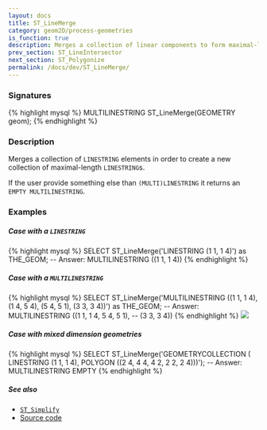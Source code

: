 ```yaml
---
layout: docs
title: ST_LineMerge
category: geom2D/process-geometries
is_function: true
description: Merges a collection of linear components to form maximal-length <code>LINESTRING</code>
prev_section: ST_LineIntersector
next_section: ST_Polygonize
permalink: /docs/dev/ST_LineMerge/
---
```


### Signatures

{% highlight mysql %}
MULTILINESTRING ST_LineMerge(GEOMETRY geom);
{% endhighlight %}

### Description

Merges a collection of `LINESTRING` elements in order to create a new collection of maximal-length `LINESTRING`s. 

If the user provide something else than `(MULTI)LINESTRING` it returns an `EMPTY MULTILINESTRING`.

### Examples

##### Case with a `LINESTRING`

{% highlight mysql %}
SELECT ST_LineMerge('LINESTRING (1 1, 1 4)') as THE_GEOM;
-- Answer: MULTILINESTRING ((1 1, 1 4)) 
{% endhighlight %}

##### Case with a `MULTILINESTRING`

{% highlight mysql %}
SELECT ST_LineMerge('MULTILINESTRING ((1 1, 1 4), 
  				      (1 4, 5 4), 
  				      (5 4, 5 1), 
  				      (3 3, 3 4))') as THE_GEOM;
-- Answer: MULTILINESTRING ((1 1, 1 4, 5 4, 5 1), 
--                          (3 3, 3 4)) 
{% endhighlight %}
<img class="displayed" src="../ST_LineMerge_1.png"/>

##### Case with mixed dimension geometries

{% highlight mysql %}
SELECT ST_LineMerge('GEOMETRYCOLLECTION (
			LINESTRING (1 1, 1 4), 
			POLYGON ((2 4, 4 4, 4 2, 2 2, 2 4)))');
-- Answer: MULTILINESTRING EMPTY
{% endhighlight %}

##### See also

* [`ST_Simplify`](../ST_Simplify)
* <a href="https://github.com/irstv/H2GIS/blob/b9845209032563dfa83c8464ef5be6bdb998cd82/h2spatial-ext/src/main/java/org/h2gis/h2spatialext/function/spatial/processing/ST_LineMerge.java" target="_blank">Source code</a>
